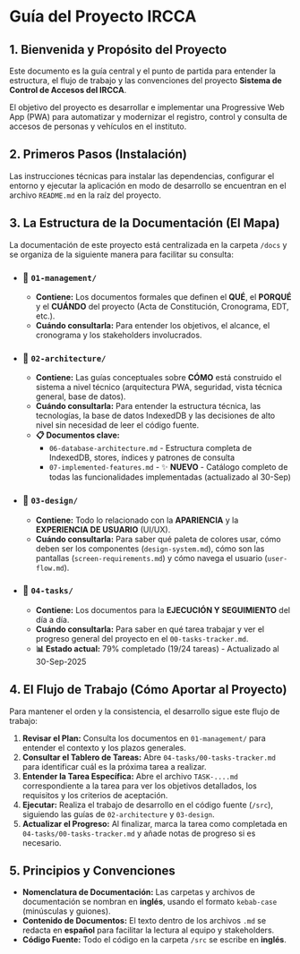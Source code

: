 # Guía del Proyecto IRCCA

## 1. Bienvenida y Propósito del Proyecto

Este documento es la guía central y el punto de partida para entender la estructura, el flujo de trabajo y las convenciones del proyecto **Sistema de Control de Accesos del IRCCA**.

El objetivo del proyecto es desarrollar e implementar una Progressive Web App (PWA) para automatizar y modernizar el registro, control y consulta de accesos de personas y vehículos en el instituto.

## 2. Primeros Pasos (Instalación)

Las instrucciones técnicas para instalar las dependencias, configurar el entorno y ejecutar la aplicación en modo de desarrollo se encuentran en el archivo `README.md` en la raíz del proyecto.

## 3. La Estructura de la Documentación (El Mapa)

La documentación de este proyecto está centralizada en la carpeta `/docs` y se organiza de la siguiente manera para facilitar su consulta:

- ### 📁 `01-management/`
  - **Contiene:** Los documentos formales que definen el **QUÉ**, el **PORQUÉ** y el **CUÁNDO** del proyecto (Acta de Constitución, Cronograma, EDT, etc.).
  - **Cuándo consultarla:** Para entender los objetivos, el alcance, el cronograma y los stakeholders involucrados.

- ### 📁 `02-architecture/`
  - **Contiene:** Las guías conceptuales sobre **CÓMO** está construido el sistema a nivel técnico (arquitectura PWA, seguridad, vista técnica general, base de datos).
  - **Cuándo consultarla:** Para entender la estructura técnica, las tecnologías, la base de datos IndexedDB y las decisiones de alto nivel sin necesidad de leer el código fuente.
  - **📋 Documentos clave:**
    - `06-database-architecture.md` - Estructura completa de IndexedDB, stores, índices y patrones de consulta
    - `07-implemented-features.md` - ✨ **NUEVO** - Catálogo completo de todas las funcionalidades implementadas (actualizado al 30-Sep)

- ### 📁 `03-design/`
  - **Contiene:** Todo lo relacionado con la **APARIENCIA** y la **EXPERIENCIA DE USUARIO** (UI/UX).
  - **Cuándo consultarla:** Para saber qué paleta de colores usar, cómo deben ser los componentes (`design-system.md`), cómo son las pantallas (`screen-requirements.md`) y cómo navega el usuario (`user-flow.md`).

- ### 📁 `04-tasks/`
  - **Contiene:** Los documentos para la **EJECUCIÓN Y SEGUIMIENTO** del día a día.
  - **Cuándo consultarla:** Para saber en qué tarea trabajar y ver el progreso general del proyecto en el `00-tasks-tracker.md`.
  - **📊 Estado actual:** 79% completado (19/24 tareas) - Actualizado al 30-Sep-2025

## 4. El Flujo de Trabajo (Cómo Aportar al Proyecto)

Para mantener el orden y la consistencia, el desarrollo sigue este flujo de trabajo:

1.  **Revisar el Plan:** Consulta los documentos en `01-management/` para entender el contexto y los plazos generales.
2.  **Consultar el Tablero de Tareas:** Abre `04-tasks/00-tasks-tracker.md` para identificar cuál es la próxima tarea a realizar.
3.  **Entender la Tarea Específica:** Abre el archivo `TASK-....md` correspondiente a la tarea para ver los objetivos detallados, los requisitos y los criterios de aceptación.
4.  **Ejecutar:** Realiza el trabajo de desarrollo en el código fuente (`/src`), siguiendo las guías de `02-architecture` y `03-design`.
5.  **Actualizar el Progreso:** Al finalizar, marca la tarea como completada en `04-tasks/00-tasks-tracker.md` y añade notas de progreso si es necesario.

## 5. Principios y Convenciones

- **Nomenclatura de Documentación:** Las carpetas y archivos de documentación se nombran en **inglés**, usando el formato `kebab-case` (minúsculas y guiones).
- **Contenido de Documentos:** El texto dentro de los archivos `.md` se redacta en **español** para facilitar la lectura al equipo y stakeholders.
- **Código Fuente:** Todo el código en la carpeta `/src` se escribe en **inglés**.
